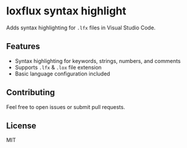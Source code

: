 # loxflux syntax highlight

Adds syntax highlighting for `.lfx` files in Visual Studio Code.

## Features

- Syntax highlighting for keywords, strings, numbers, and comments
- Supports `.lfx` & `.lox` file extension
- Basic language configuration included

## Contributing

Feel free to open issues or submit pull requests.

## License

MIT